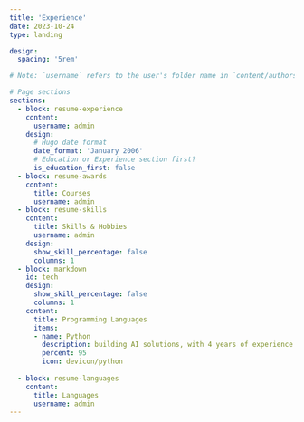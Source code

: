 ```yaml
---
title: 'Experience'
date: 2023-10-24
type: landing

design:
  spacing: '5rem'

# Note: `username` refers to the user's folder name in `content/authors/`

# Page sections
sections:
  - block: resume-experience
    content:
      username: admin
    design:
      # Hugo date format
      date_format: 'January 2006'
      # Education or Experience section first?
      is_education_first: false
  - block: resume-awards
    content:
      title: Courses
      username: admin
  - block: resume-skills
    content:
      title: Skills & Hobbies
      username: admin
    design:
      show_skill_percentage: false
      columns: 1
  - block: markdown
    id: tech
    design:
      show_skill_percentage: false
      columns: 1
    content:
      title: Programming Languages
      items:
      - name: Python
        description: building AI solutions, with 4 years of experience.
        percent: 95
        icon: devicon/python
      
  - block: resume-languages
    content:
      title: Languages
      username: admin
---
```

